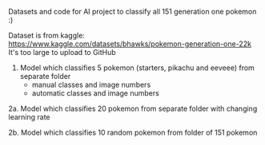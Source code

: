Datasets and code for AI project to classify all 151 generation one pokemon :)

Dataset is from kaggle:
https://www.kaggle.com/datasets/bhawks/pokemon-generation-one-22k
It's too large to upload to GitHub

1. Model which classifies 5 pokemon (starters, pikachu and eeveee) from separate folder
   * manual classes and image numbers
   * automatic classes and image numbers
      
2a. Model which classifies 20 pokemon from separate folder with changing learning rate
 
2b. Model which classifies 10 random pokemon from folder of 151 pokemon  
